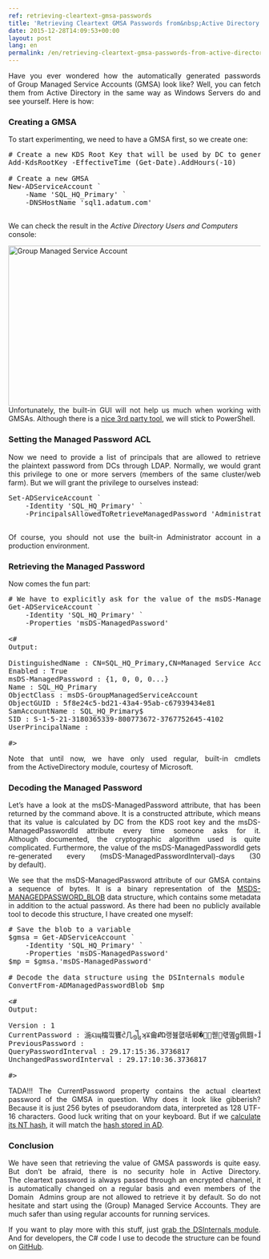 ```yaml
---
ref: retrieving-cleartext-gmsa-passwords
title: 'Retrieving Cleartext GMSA Passwords from&nbsp;Active Directory'
date: 2015-12-28T14:09:53+00:00
layout: post
lang: en
permalink: /en/retrieving-cleartext-gmsa-passwords-from-active-directory/
---
```

<p style="text-align: justify;">
  Have you ever wondered how the&nbsp;automatically generated passwords of&nbsp;Group Managed Service Accounts (GMSA) look like? Well, you can fetch them from&nbsp;Active Directory in&nbsp;the&nbsp;same way as&nbsp;Windows Servers do&nbsp;and see yourself. Here is&nbsp;how:
</p>

### Creating a&nbsp;GMSA

To&nbsp;start experimenting, we need to&nbsp;have a&nbsp;GMSA first, so&nbsp;we create one:

<pre class="lang:ps decode:true"># Create a&nbsp;new KDS Root Key that&nbsp;will be used by&nbsp;DC to&nbsp;generate managed passwords
Add-KdsRootKey -EffectiveTime (Get-Date).AddHours(-10)

# Create a&nbsp;new GMSA
New-ADServiceAccount `
	-Name 'SQL_HQ_Primary' `
	-DNSHostName 'sql1.adatum.com'

</pre>

We can check the&nbsp;result in&nbsp;the&nbsp;_Active Directory Users and&nbsp;Computers_ console:

<p style="text-align: justify;">
  <img class="aligncenter wp-image-6821 size-full" src="https://www.dsinternals.com/wp-content/uploads/gmsa.png" alt="Group Managed Service Account" width="590" height="320" srcset="https://www.dsinternals.com/wp-content/uploads/gmsa.png 590w, https://www.dsinternals.com/wp-content/uploads/gmsa-300x163.png 300w" sizes="(max-width: 590px) 100vw, 590px" />Unfortunately, the&nbsp;built-in GUI will not help us much when&nbsp;working with GMSAs. Although&nbsp;there is&nbsp;a <a href="http://www.cjwdev.com/Software/MSAGUI/Info.html">nice 3rd party tool</a>, we will stick to&nbsp;PowerShell.
</p>

### Setting the&nbsp;Managed Password ACL

<p style="text-align: justify;">
  Now&nbsp;we need to provide a list of&nbsp;principals that&nbsp;are allowed to&nbsp;retrieve the&nbsp;plaintext password from&nbsp;DCs through LDAP. Normally, we would grant this privilege to one or&nbsp;more servers (members of&nbsp;the same cluster/web farm). But&nbsp;we will grant the&nbsp;privilege to&nbsp;ourselves instead:
</p>

<pre class="lang:default decode:true ">Set-ADServiceAccount `
	-Identity 'SQL_HQ_Primary' `
	-PrincipalsAllowedToRetrieveManagedPassword 'Administrator'

</pre>

<p style="text-align: justify;">
  Of&nbsp;course, you should not use the&nbsp;built-in Administrator account in&nbsp;a production environment.
</p>

### Retrieving the&nbsp;Managed Password

Now&nbsp;comes the&nbsp;fun part:

<pre class="lang:ps decode:true"># We have to&nbsp;explicitly ask for&nbsp;the&nbsp;value of&nbsp;the msDS-ManagedPassword attribute. Even&nbsp;a&nbsp;wildcard (*) would not work.
Get-ADServiceAccount `
	-Identity 'SQL_HQ_Primary' `
	-Properties 'msDS-ManagedPassword'

&lt;#
Output:

DistinguishedName&nbsp;: CN=SQL_HQ_Primary,CN=Managed Service Accounts,DC=Adatum,DC=com
Enabled&nbsp;: True
msDS-ManagedPassword&nbsp;: {1, 0, 0, 0...}
Name&nbsp;: SQL_HQ_Primary
ObjectClass&nbsp;: msDS-GroupManagedServiceAccount
ObjectGUID&nbsp;: 5f8e24c5-bd21-43a4-95ab-c67939434e81
SamAccountName&nbsp;: SQL_HQ_Primary$
SID&nbsp;: S-1-5-21-3180365339-800773672-3767752645-4102
UserPrincipalName&nbsp;:

#&gt;</pre>

<p style="text-align: justify;">
  Note that&nbsp;until now, we have only used regular, built-in cmdlets from&nbsp;the&nbsp;ActiveDirectory module, courtesy of&nbsp;Microsoft.
</p>

<h3 style="text-align: justify;">
  Decoding the&nbsp;Managed Password
</h3>

<p style="text-align: justify;">
  Let&#8217;s have a&nbsp;look at the&nbsp;msDS-ManagedPassword attribute, that&nbsp;has been returned by&nbsp;the command above. It is&nbsp;a constructed attribute, which&nbsp;means that&nbsp;its value is&nbsp;calculated by&nbsp;DC from&nbsp;the&nbsp;KDS root key and&nbsp;the&nbsp;msDS-ManagedPasswordId attribute every time someone asks for&nbsp;it. Although&nbsp;documented, the&nbsp;cryptographic algorithm used is&nbsp;quite complicated. Furthermore, the&nbsp;value of&nbsp;the msDS-ManagedPasswordId gets re-generated every (msDS-ManagedPasswordInterval)-days (30 by&nbsp;default).
</p>

<p style="text-align: justify;">
  We see that&nbsp;the&nbsp;msDS-ManagedPassword attribute of&nbsp;our GMSA contains a&nbsp;sequence of&nbsp;bytes. It is&nbsp;a binary representation of&nbsp;the <a href="https://msdn.microsoft.com/en-us/library/hh881234.aspx">MSDS-MANAGEDPASSWORD_BLOB</a> data structure, which&nbsp;contains some metadata in&nbsp;addition to&nbsp;the actual password. As&nbsp;there had been no publicly available tool to&nbsp;decode this structure, I&nbsp;have created one myself:
</p>

<pre class="lang:ps decode:true "># Save the&nbsp;blob to&nbsp;a variable
$gmsa = Get-ADServiceAccount `
	-Identity 'SQL_HQ_Primary' `
	-Properties 'msDS-ManagedPassword'
$mp = $gmsa.'msDS-ManagedPassword'

# Decode the&nbsp;data structure using the&nbsp;DSInternals module
ConvertFrom-ADManagedPasswordBlob $mp

&lt;#
Output:

Version&nbsp;: 1
CurrentPassword&nbsp;: 湤ୟɰ橣낔饔ᦺ几᧾ʞꈠ⿕ՔὬ랭뷾햾咶郸�렇ͧ퀟᝘럓몚ꬶ佩䎖∘Ǐ㦗ן뱷鼹⽩Ⲃ⫝咽㠅Ｅ䠹鸞왶婰鞪
PreviousPassword&nbsp;:
QueryPasswordInterval&nbsp;: 29.17:15:36.3736817
UnchangedPasswordInterval&nbsp;: 29.17:10:36.3736817

#&gt;</pre>

<p style="text-align: justify;">
  TADA!!! The&nbsp;CurrentPassword property contains the&nbsp;actual cleartext password of&nbsp;the GMSA in&nbsp;question. Why&nbsp;does it look like gibberish? Because&nbsp;it is&nbsp;just 256 bytes of&nbsp;pseudorandom data, interpreted as&nbsp;128 UTF-16 characters. Good luck writing that on your keyboard. But&nbsp;if&nbsp;we <a href="https://www.dsinternals.com/en/dsinternals-powershell-module-released/">calculate its NT hash</a>, it will match the <a href="https://www.dsinternals.com/en/dumping-ntds-dit-files-using-powershell/">hash stored in&nbsp;AD</a>.
</p>

<h3 style="text-align: justify;">
  Conclusion
</h3>

<p style="text-align: justify;">
  We have seen that&nbsp;retrieving the&nbsp;value of GMSA passwords is&nbsp;quite easy. But&nbsp;don&#8217;t be afraid, there is&nbsp;no security hole in&nbsp;Active Directory. The cleartext password is&nbsp;always passed through an encrypted channel, it is&nbsp;automatically changed on a&nbsp;regular basis and&nbsp;even&nbsp;members of&nbsp;the Domain  Admins group are not allowed to&nbsp;retrieve it by&nbsp;default. So&nbsp;do&nbsp;not hesitate and&nbsp;start using the&nbsp;(Group) Managed Service Accounts. They are much safer than&nbsp;using regular accounts for&nbsp;running services.
</p>

<p style="text-align: justify;">
  If&nbsp;you want to&nbsp;play more with this stuff, just <a href="https://www.dsinternals.com/en/downloads/">grab the&nbsp;DSInternals module</a>. And&nbsp;for developers, the&nbsp;C# code I&nbsp;use to&nbsp;decode the&nbsp;structure can be found on <a href="https://github.com/MichaelGrafnetter/DSInternals/blob/master/Src/DSInternals.Common/Data/Principals/ManagedPassword.cs">GitHub</a>.
</p>